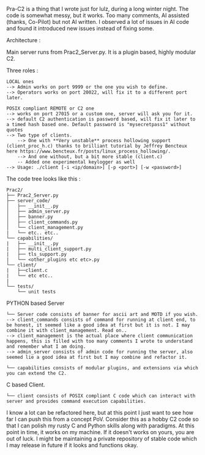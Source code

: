 Pra-C2 is a thing that I wrote just for lulz, during a long winter night. The code is somewhat messy, but it works.
Too many comments, AI assisted (thanks, Co-Pilot) but not AI written. I observed a lot of issues in AI code and found it introduced new issues instead of fixing some. 

Architecture : 

Main server runs from Prac2_Server.py. It is a plugin based, highly modular C2. 

Three roles :

```
LOCAL ones
--> Admin works on port 9999 or the one you wish to define.
--> Operators works on port 20022, will fix it to a different port later.

POSIX compliant REMOTE or C2 one
--> works on port 27015 or a custom one, server will ask you for it.
--> default C2 authentication is password based, will fix it later to a timed hash based one. Default password is "mysecretpass1" without quotes
--> Two type of clients. 
    --> One with **Very unstable** process hollowing support (client_proc_h.c) thanks to brilliant tutorial by Jeffrey Bencteux here https://www.bencteux.fr/posts/linux_process_hollowing/.
    --> And one without, but a bit more stable (client.c)
    -- Added one experimental keylogger as well
--> Usage: ./client [-i <ip/domain>] [-p <port>] [-w <password>]
```
The code tree looks like this :

```
Prac2/
├── Prac2_Server.py
├── server_code/ 
│   ├── __init__.py
│   ├── admin_server.py
│   ├── banner.py
│   ├── client_commands.py
│   └── client_management.py
|   └── etc.. etc..
└── capabilities/
|   ├── __init__.py
|   ├── multi_client_support.py
|   ├── tls_support.py
|   └── <other_plugins etc etc>.py
└── client/
|   ├──client.c
|   └── etc etc..
|
└── tests/
    └── unit tests
```
PYTHON based Server 
```
└── Server code consists of banner for ascii art and MOTD if you wish. 
--> client_commands consists of command for running at client end, to be honest, it seemed like a good idea at first but it is not. I may combine it with client_management. Read on..
--> client_management is the actual place where client communication happens, this is filled with too many comments I wrote to understand and remember what I am doing.
--> admin_server consists of admin code for running the server, also seemed lie a good idea at first but I may combine and refactor it.
```
```
└── capabilities consists of modular plugins, and extensions via which you can extend the C2.
```
C based Client.
```
└── client consists of POSIX compliant C code which can interact with server and provides command execution capabilities.
```
I know a lot can be refactored here, but at this point I just want to see how far I can push this from a concept PoV. Consider this as a hobby C2 code so that I can polish my rusty C and Python skills along with paradigms. At this point in time, it works on my machine. If it doesn't works on yours, you are out of luck. 
I might be maintaining a private repository of stable code which I may release in future if it looks and functions okay.
